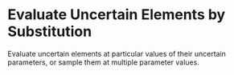 # **Evaluate Uncertain Elements by Substitution**

Evaluate uncertain elements at particular values of their uncertain parameters, or sample them at multiple parameter values.
